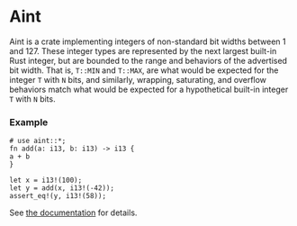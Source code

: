 # Aint

Aint is a crate implementing integers of non-standard bit widths between
1 and 127. These integer types are represented by the next largest built-in
Rust integer, but are bounded to the range and behaviors of the advertised
bit width. That is, `T::MIN` and `T::MAX`, are what would be expected for
the integer `T` with `N` bits, and similarly, wrapping, saturating, and
overflow behaviors match what would be expected for a hypothetical built-in
integer `T` with `N` bits.

### Example
```
# use aint::*;
fn add(a: i13, b: i13) -> i13 {
a + b
}

let x = i13!(100);
let y = add(x, i13!(-42));
assert_eq!(y, i13!(58));
```

See [the documentation](https://docs.rs/aint/latest/aint/) for details.
